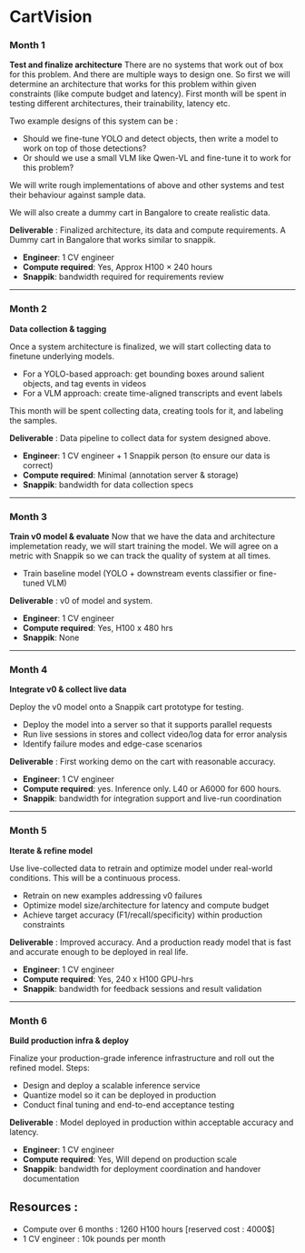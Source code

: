 # CartVision

### Month 1

**Test and finalize architecture**
There are no systems that work out of box for this problem. And there are multiple ways to design one. 
So first we will determine an architecture that works for this problem within given constraints (like compute budget and latency). First month will be spent in testing different architectures, their trainability, latency etc. 

Two example designs of this system can be : 
* Should we fine-tune YOLO and detect objects, then write a model to work on top of those detections?
* Or should we use a small VLM like Qwen-VL and fine-tune it to work for this problem?

We will write rough implementations of above and other systems and test their behaviour against sample data.  

We will also create a dummy cart in Bangalore to create realistic data.

**Deliverable** : Finalized architecture, its data and compute requirements. A Dummy cart in Bangalore that works similar to snappik.  

* **Engineer**: 1 CV engineer
* **Compute required**: Yes, Approx H100 × 240 hours
* **Snappik**: bandwidth required for requirements review

---

### Month 2

**Data collection & tagging**

Once a system architecture is finalized, we will start collecting data to finetune underlying models.

* For a YOLO-based approach: get bounding boxes around salient objects, and tag events in videos
* For a VLM approach: create time-aligned transcripts and event labels

This month will be spent collecting data, creating tools for it, and labeling the samples.

**Deliverable** : Data pipeline to collect data for system designed above. 

* **Engineer**: 1 CV engineer + 1 Snappik person (to ensure our data is correct)
* **Compute required**: Minimal (annotation server & storage)
* **Snappik**: bandwidth for data collection specs

---

### Month 3

**Train v0 model & evaluate**
Now that we have the data and architecture implemetation ready, we will start training the model. We will agree on a metric with Snappik so we can track the quality of system at all times. 

* Train baseline model (YOLO + downstream events classifier or fine-tuned VLM)

**Deliverable** : v0 of model and system.

- **Engineer**: 1 CV engineer
- **Compute required**: Yes, H100 x 480 hrs
- **Snappik**: None

---

### Month 4

**Integrate v0 & collect live data**

Deploy the v0 model onto a Snappik cart prototype for testing.

* Deploy the model into a server so that it supports parallel requests
* Run live sessions in stores and collect video/log data for error analysis
* Identify failure modes and edge-case scenarios

**Deliverable** : First working demo on the cart with reasonable accuracy. 

- **Engineer**: 1 CV engineer
- **Compute required**: yes. Inference only. L40 or A6000 for 600 hours. 
- **Snappik**: bandwidth for integration support and live-run coordination

---

### Month 5

**Iterate & refine model**

Use live-collected data to retrain and optimize model under real-world conditions. This will be a continuous process. 

* Retrain on new examples addressing v0 failures
* Optimize model size/architecture for latency and compute budget
* Achieve target accuracy (F1/recall/specificity) within production constraints

**Deliverable** : Improved accuracy. And a production ready model that is fast and accurate enough to be deployed in real life.  

- **Engineer**: 1 CV engineer
- **Compute required**: Yes, 240 x H100 GPU-hrs
- **Snappik**: bandwidth for feedback sessions and result validation

---

### Month 6

**Build production infra & deploy**

Finalize your production-grade inference infrastructure and roll out the refined model. Steps:

* Design and deploy a scalable inference service
* Quantize model so it can be deployed in production 
* Conduct final tuning and end-to-end acceptance testing

**Deliverable** : Model deployed in production within acceptable accuracy and latency. 

- **Engineer**: 1 CV engineer
- **Compute required**: Yes, Will depend on production scale
- **Snappik**: bandwidth for deployment coordination and handover documentation


## Resources : 

* Compute over 6 months : 1260 H100 hours [reserved cost : 4000$]
* 1 CV engineer : 10k pounds per month
